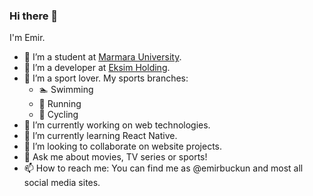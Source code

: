### Hi there 👋

I'm Emir.
- 🏫 I’m a student at [Marmara University](https://www.marmara.edu.tr/en).
- 💼 I’m a developer at [Eksim Holding](https://www.eksim.com.tr/).
- 🏅 I’m a sport lover. My sports branches:
  - 🏊 Swimming
  - 🏃 Running
  - 🚴 Cycling
- 🔭 I’m currently working on web technologies.
- 🌱 I’m currently learning React Native.
- 👯 I’m looking to collaborate on website projects.
- 💬 Ask me about movies, TV series or sports!
- 📫 How to reach me: You can find me as @emirbuckun and most all social media sites.
